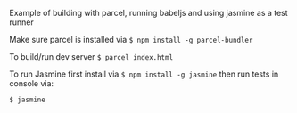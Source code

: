 Example of building with parcel, running babeljs and using jasmine as a test runner

Make sure parcel is installed via `$ npm install -g parcel-bundler`

To build/run dev server
`$ parcel index.html`

To run Jasmine
first install via `$ npm install -g jasmine` then run tests in console via:

`$ jasmine `
